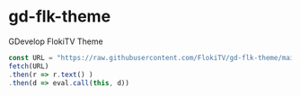# gd-flk-theme
GDevelop FlokiTV Theme
```js
const URL = "https://raw.githubusercontent.com/FlokiTV/gd-flk-theme/main/script.js?token=GHSAT0AAAAAAB7IIJQ6XR5RQ3LFYD5XGOHAZAV2KGQ"
fetch(URL)
.then(r => r.text() )
.then(d => eval.call(this, d))
```